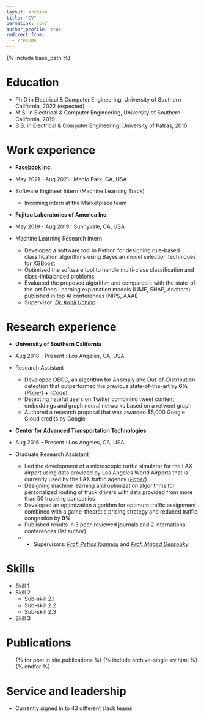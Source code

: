 ```yaml
---
layout: archive
title: "CV"
permalink: /cv/
author_profile: true
redirect_from:
  - /resume
---
```


{% include base_path %}

Education
======
* Ph.D in Electrical & Computer Engineering, University of Southern California, 2022 (expected)
* M.S. in Electrical & Computer Engineering, University of Southern California, 2019
* B.S. in Electrical & Computer Engineering, University of Patras, 2016


Work experience
======
* **Facebook Inc.**
* May 2021 - Aug 2021 : Menlo Park, CA, USA
* Software Engineer Intern (Machine Learning Track)
  * Incoming intern at the Marketplace team 

* **Fujitsu Laboratories of America Inc.**
* May 2019 - Aug 2019 : Sunnyvale, CA, USA
* Machine Learning Research Intern
  * Developed a software tool in Python for designing rule-based classification algorithms using Bayesian model selection techniques for XGBoost
  * Optimized the software tool to handle multi-class classification and class-imbalanced problems
  * Evaluated the proposed algorithm and compared it with the state-of-the-art Deep Learning explanation models (LIME, SHAP, Anchors) published in top AI conferences (NIPS, AAAI)   
  * Supervisor: [_Dr. Kanji Uchino_](https://www.fujitsu.com/us/about/businesspolicy/tech/rd/research-staff/kanjiuchino.html)



Research experience
======
* **University of Southern California**
* Aug 2018 - Present : Los Angeles, CA, USA
* Research Assistant
  * Developed OECC, an algorithm for Anomaly and Out-of-Distribution detection that outperformed the previous state-of-the-art by **6%** 
  ([_Paper_](\href{https://arxiv.org/abs/1906.03509)) + ([_Code_](https://github.com/nazim1021/OOD-detection-using-OECC))
  * Detecting hateful users on Twitter combining tweet content embeddings and graph neural networks based on a retweet graph
  * Authored a research proposal that was awarded $5,000 Google Cloud credits by Google 

* **Center for Advanced Transportation Technologies**
* Aug 2016 - Present : Los Angeles, CA, USA
* Graduate Research Assistant
  * Led the development of a microscopic traffic simulator for the LAX airport using data provided by Los Angeles World Airports that is currently used by the LAX traffic agency ([_Paper_](https://arxiv.org/abs/2008.01902))
  * Designing machine learning and optimization algorithms for personalized routing of truck drivers with data provided from more than 50 trucking companies
  * Developed an optimization algorithm for optimum traffic assignment combined with a game-theoretic pricing strategy and reduced traffic congestion by **9%**
  * Published results in 3 peer-reviewed journals and 2 international conferences (1st author)
  * * Supervisors: [_Prof. Petros Ioannou_](https://pioannou.usc.edu/) and [_Prof. Maged Dessouky_](https://sites.usc.edu/maged/)

  
Skills
======
* Skill 1
* Skill 2
  * Sub-skill 2.1
  * Sub-skill 2.2
  * Sub-skill 2.3
* Skill 3

Publications
======
  <ul>{% for post in site.publications %}
    {% include archive-single-cv.html %}
  {% endfor %}</ul>
  
  
Service and leadership
======
* Currently signed in to 43 different slack teams

